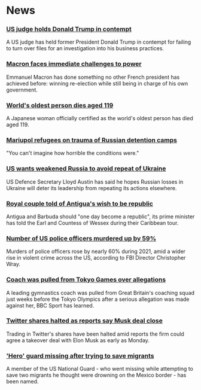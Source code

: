 # News
### [US judge holds Donald Trump in contempt](https://www.bbc.com/news/world-us-canada-61221860)
A US judge has held former President Donald Trump in contempt for failing to turn over files for an investigation into his business practices.
### [Macron faces immediate challenges to power](https://www.bbc.com/news/world-europe-61214460)
Emmanuel Macron has done something no other French president has achieved before: winning re-election while still being in charge of his own government.
### [World's oldest person dies aged 119](https://www.bbc.com/news/world-asia-61218239)
A Japanese woman officially certified as the world's oldest person has died aged 119. 
### [Mariupol refugees on trauma of Russian detention camps](https://www.bbc.com/news/world-europe-61208404)
"You can't imagine how horrible the conditions were."
### [US wants weakened Russia to avoid repeat of Ukraine](https://www.bbc.com/news/world-europe-61214176)
US Defence Secretary Lloyd Austin has said he hopes Russian losses in Ukraine will deter its leadership from repeating its actions elsewhere. 
### [Royal couple told of Antigua's wish to be republic](https://www.bbc.com/news/uk-61221706)
Antigua and Barbuda should "one day become a republic", its prime minister has told the Earl and Countess of Wessex during their Caribbean tour. 
### [Number of US police officers murdered up by 59%](https://www.bbc.com/news/world-us-canada-61218611)
Murders of police officers rose by nearly 60% during 2021, amid a wider rise in violent crime across the US, according to FBI Director Christopher Wray. 
### [Coach was pulled from Tokyo Games over allegations](https://www.bbc.com/sport/gymnastics/61193111)
A leading gymnastics coach was pulled from Great Britain's coaching squad just weeks before the Tokyo Olympics after a serious allegation was made against her, BBC Sport has learned.
### [Twitter shares halted as reports say Musk deal close](https://www.bbc.com/news/business-61215197)
Trading in Twitter's shares have been halted amid reports the firm could agree a takeover deal with Elon Musk as early as Monday.
### ['Hero' guard missing after trying to save migrants](https://www.bbc.com/news/world-us-canada-61218421)
A member of the US National Guard - who went missing while attempting to save two migrants he thought were drowning on the Mexico border - has been named.
